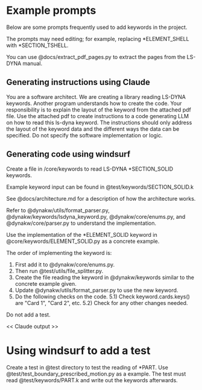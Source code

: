 
# Example prompts
Below are some prompts frequently used to add keywords in the project.

The prompts may need editing; for example, replacing \*ELEMENT_SHELL with \*SECTION_TSHELL. 

You can use @docs/extract_pdf_pages.py to extract the pages from the LS-DYNA manual.


## Generating instructions using Claude
You are a software architect. 
We are creating a library reading LS-DYNA keywords.
Another program understands how to create the code.
Your responsibility is to explain the layout of the keyword from the attached pdf file.
Use the attached pdf to create instructions to a code generating LLM on how to read this ls-dyna keyword.
The instructions should only address the layout of the keyword data and the different ways the data can be specified.
Do not specify the software implementation or logic.


## Generating code using windsurf
Create a file in /core/keywords to read LS-DYNA \*SECTION_SOLID keywords.

Example keyword input can be found in @test/keywords/SECTION_SOLID.k 

See @docs/architecture.md for a description of how the architecture works.

Refer to @dynakw/utils/format_parser.py, @dynakw/keywords/lsdyna_keyword.py,
@dynakw/core/enums.py,  and @dynakw/core/parser.py to understand the implementation.

Use the implementation of the \*ELEMENT_SOLID keyword in @core/keywords/ELEMENT_SOLID.py as a concrete example.

The order of implementing the keyword is:
1) First add it to @dynakw/core/enums.py.
2) Then run @test/utils/file_splitter.py.
3) Create the file reading the keyword in @dynakw/keywords similar to the concrete example given.
4) Update @dynakw/utils/format_parser.py to use the new keyword.
5) Do the following checks on the code.
5.1) Check keyword.cards.keys() are "Card 1", "Card 2", etc.
5.2) Check for any other changes needed.

Do not add a test.


<< Claude output >>


# Using windsurf to add a test
Create a test in @test directory to test the reading of \*PART. 
Use @test/test_boundary_prescribed_motion.py as a example.
The test must read @test/keywords/PART.k and write out the keywords afterwards.



